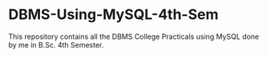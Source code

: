# DBMS-Using-MySQL-4th-Sem
This repository contains all the DBMS College Practicals using MySQL done by me in B.Sc. 4th Semester.
